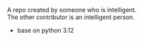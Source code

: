 A repo created by someone who is intelligent.  
The other contributor is an intelligent person.
* base on python 3.12